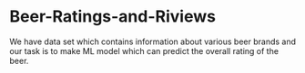 # Beer-Ratings-and-Riviews
We have data set which contains information about various beer brands and our task is to make ML model which can predict the overall rating of the beer.
